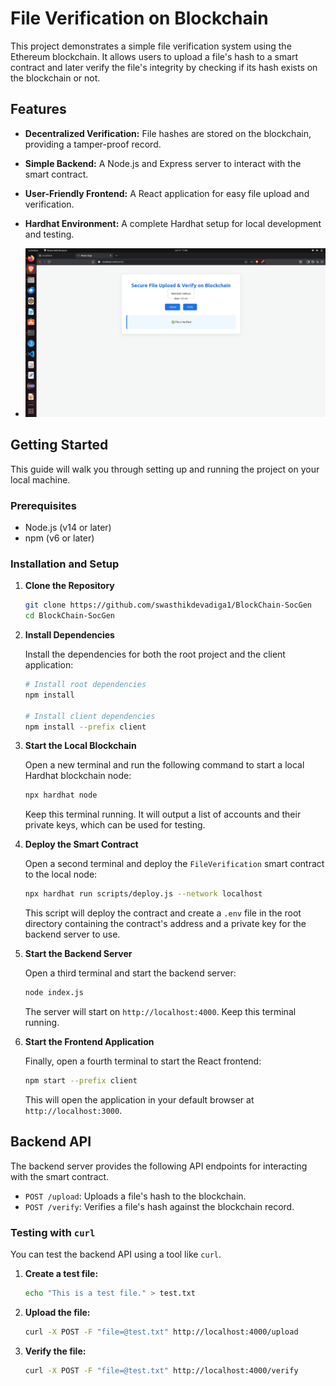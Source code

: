 # File Verification on Blockchain

This project demonstrates a simple file verification system using the Ethereum blockchain. It allows users to upload a file's hash to a smart contract and later verify the file's integrity by checking if its hash exists on the blockchain or not.

## Features

*   **Decentralized Verification:** File hashes are stored on the blockchain, providing a tamper-proof record.
*   **Simple Backend:** A Node.js and Express server to interact with the smart contract.
*   **User-Friendly Frontend:** A React application for easy file upload and verification.
*   **Hardhat Environment:** A complete Hardhat setup for local development and testing.


*   ![overview](https://github.com/swasthikdevadiga1/BlockChain-SocGen/blob/main/images/Screenshot%20from%202025-07-12%2011-06-47.png)

## Getting Started

This guide will walk you through setting up and running the project on your local machine.

### Prerequisites

*   Node.js (v14 or later)
*   npm (v6 or later)

### Installation and Setup

1.  **Clone the Repository**

    ```bash
    git clone https://github.com/swasthikdevadiga1/BlockChain-SocGen
    cd BlockChain-SocGen
    ```

2.  **Install Dependencies**

    Install the dependencies for both the root project and the client application:

    ```bash
    # Install root dependencies
    npm install

    # Install client dependencies
    npm install --prefix client
    ```

3.  **Start the Local Blockchain**

    Open a new terminal and run the following command to start a local Hardhat blockchain node:

    ```bash
    npx hardhat node
    ```
    Keep this terminal running. It will output a list of accounts and their private keys, which can be used for testing.

4.  **Deploy the Smart Contract**

    Open a second terminal and deploy the `FileVerification` smart contract to the local node:

    ```bash
    npx hardhat run scripts/deploy.js --network localhost
    ```
    This script will deploy the contract and create a `.env` file in the root directory containing the contract's address and a private key for the backend server to use.

5.  **Start the Backend Server**

    Open a third terminal and start the backend server:

    ```bash
    node index.js
    ```
    The server will start on `http://localhost:4000`. Keep this terminal running.

6.  **Start the Frontend Application**

    Finally, open a fourth terminal to start the React frontend:

    ```bash
    npm start --prefix client
    ```
    This will open the application in your default browser at `http://localhost:3000`.

## Backend API

The backend server provides the following API endpoints for interacting with the smart contract.

*   `POST /upload`: Uploads a file's hash to the blockchain.
*   `POST /verify`: Verifies a file's hash against the blockchain record.

### Testing with `curl`

You can test the backend API using a tool like `curl`.

1.  **Create a test file:**

    ```bash
    echo "This is a test file." > test.txt
    ```

2.  **Upload the file:**

    ```bash
    curl -X POST -F "file=@test.txt" http://localhost:4000/upload
    ```

3.  **Verify the file:**

    ```bash
    curl -X POST -F "file=@test.txt" http://localhost:4000/verify
